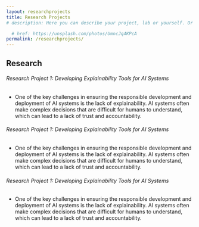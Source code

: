 ```yaml
---
layout: researchprojects
title: Research Projects
# description: Here you can describe your project, lab or yourself. Or remove this page altogether if you don't want to do that.

  # href: https://unsplash.com/photos/UmncJq4KPcA
permalink: /researchprojects/
---
```



## Research

###### Research Project 1: Developing Explainability Tools for AI Systems

* One of the key challenges in ensuring the responsible development and deployment of AI systems is the lack of explainability. AI systems often make complex decisions that are difficult for humans to understand, which can lead to a lack of trust and accountability.

###### Research Project 1: Developing Explainability Tools for AI Systems

* One of the key challenges in ensuring the responsible development and deployment of AI systems is the lack of explainability. AI systems often make complex decisions that are difficult for humans to understand, which can lead to a lack of trust and accountability.

###### Research Project 1: Developing Explainability Tools for AI Systems

* One of the key challenges in ensuring the responsible development and deployment of AI systems is the lack of explainability. AI systems often make complex decisions that are difficult for humans to understand, which can lead to a lack of trust and accountability.



